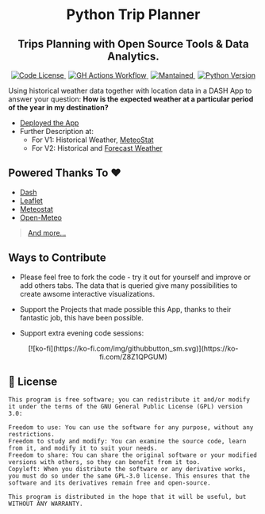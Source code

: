 <div align="center">
  <h1>Python Trip Planner</h1>
</div>

<div align="center">
  <h2>Trips Planning with Open Source Tools & Data Analytics.</h2>
</div>

<div align="center">
  <a href="https://github.com/JAlcocerT/Py_Trip_Planner?tab=GPL-3.0-1-ov-file" style="margin-right: 5px;">
    <img alt="Code License" src="https://img.shields.io/badge/License-GPLv3-blue.svg" />
  </a>
  <a href="https://github.com/JAlcocerT/JAlcocerT/Py_Trip_Planner/actions/workflows/Dash_GHA_MultiArch.yml" style="margin-right: 5px;">
    <img alt="GH Actions Workflow" src="https://github.com/JAlcocerT/Py_Trip_Planner/actions/workflows/Dash_GHA_MultiArch.yml/badge.svg" />
  </a>
  <a href="https://GitHub.com/JAlcocerT/Py_Trip_Planner/graphs/commit-activity" style="margin-right: 5px;">
    <img alt="Mantained" src="https://img.shields.io/badge/Maintained%3F-no-grey.svg" />
  </a>
  <a href="https://www.python.org/downloads/release/python-3819/">
    <img alt="Python Version" src="https://img.shields.io/badge/python-3.8-blue.svg" />
  </a>
</div>

Using historical weather data together with location data in a DASH App to answer your question: **How is the expected weather at a particular period of the year in my destination?** 

* [Deployed the App](https://github.com/JAlcocerT/Py_Trip_Planner/tree/main/Deploy)
* Further Description at: 
    * For V1: Historical Weather, [MeteoStat](https://jalcocert.github.io/JAlcocerT/python-trip-planner/)
    * For V2: Historical and [Forecast Weather](https://jalcocert.github.io/JAlcocerT/python-weather-forecast-with-open-meteo-api/)

## Powered Thanks To ❤️

* [Dash](https://github.com/plotly/dash)
* [Leaflet](https://github.com/thedirtyfew/dash-leaflet)
* [Meteostat](https://github.com/meteostat)
* [Open-Meteo](https://open-meteo.com/)

> [And more...](https://jalcocert.github.io/JAlcocerT/trip-planner-with-weather/)

## Ways to Contribute

* Please feel free to fork the code - try it out for yourself and improve or add others tabs. The data that is queried give many possibilities to create awsome interactive visualizations.

* Support the Projects that made possible this App, thanks to their fantastic job, this have been possible.

* Support extra evening code sessions:

<div align="center">
  [![ko-fi](https://ko-fi.com/img/githubbutton_sm.svg)](https://ko-fi.com/Z8Z1QPGUM)
</div>

## :scroll: License

    This program is free software; you can redistribute it and/or modify
    it under the terms of the GNU General Public License (GPL) version 3.0:

    Freedom to use: You can use the software for any purpose, without any restrictions.
    Freedom to study and modify: You can examine the source code, learn from it, and modify it to suit your needs.
    Freedom to share: You can share the original software or your modified versions with others, so they can benefit from it too.
    Copyleft: When you distribute the software or any derivative works, you must do so under the same GPL-3.0 license. This ensures that the software and its derivatives remain free and open-source.

    This program is distributed in the hope that it will be useful, but WITHOUT ANY WARRANTY.